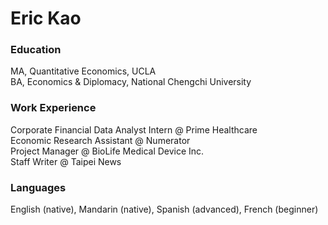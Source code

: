 # Eric Kao

### Education
MA, Quantitative Economics, UCLA
<br>BA, Economics & Diplomacy, National Chengchi University

### Work Experience
Corporate Financial Data Analyst Intern @ Prime Healthcare 
<br>Economic Research Assistant @ Numerator
<br>Project Manager @ BioLife Medical Device Inc. 
<br>Staff Writer @ Taipei News

### Languages
English (native), Mandarin (native), Spanish (advanced), French (beginner)
